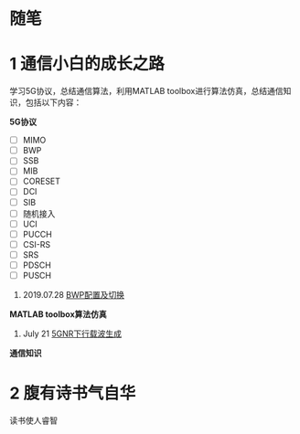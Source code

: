 # 随笔

# 1 通信小白的成长之路

学习5G协议，总结通信算法，利用MATLAB toolbox进行算法仿真，总结通信知识，包括以下内容：

**5G协议**
  - [ ] MIMO
  - [ ] BWP
  - [ ] SSB
  - [ ] MIB
  - [ ] CORESET
  - [ ] DCI
  - [ ] SIB
  - [ ] 随机接入
  - [ ] UCI
  - [ ] PUCCH
  - [ ] CSI-RS
  - [ ] SRS
  - [ ] PDSCH
  - [ ] PUSCH

1. 2019.07.28 [BWP配置及切换](/work/[2019-07-28]BWP.html)

**MATLAB toolbox算法仿真**
1. July 21 [5GNR下行载波生成](/work/[2019-07-21]5GNR下行载波生成.html) 
   

**通信知识**

# 2 腹有诗书气自华
读书使人睿智





